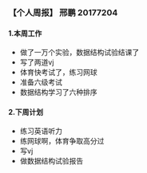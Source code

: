 ### 【个人周报】 邢鹏 20177204
#### 1.本周工作
- 做了一万个实验，数据结构试验结课了
- 写了两道vj
- 体育快考试了，练习网球
- 准备六级考试
- 数据结构学习了六种排序
#### 2.下周计划
- 练习英语听力
- 练网球啊，体育争取高分过
- 写vj
- 做数据结构试验报告
